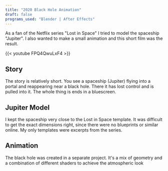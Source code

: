 ```yaml
---
title: "2020 Black Hole Animation"
draft: false
programs_used: "Blender | After Effects"
---
```


As a fan of the Netflix series "Lost in Space" I tried to model the spaceship "Jupiter". I also wanted to make a small animation and this short film was the result.

{{< youtube FPQ4QwuLxF4 >}}

## Story

The story is relatively short. You see a spaceship (Jupiter) flying into a portal and reappearing near a black hole. There it has lost control and is pulled into it. The whole thing is ends in a bluescreen.

## Jupiter Model

I kept the spaceship very close to the Lost in Space template. It was difficult to get the exact dimensions right, since there were no blueprints or similar online. My only templates were excerpts from the series.

## Animation

The black hole was created in a separate project. It's a mix of geometry and a combination of different shaders to achieve the atmospheric look


